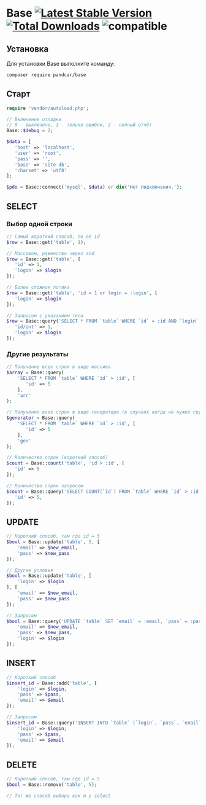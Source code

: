 # Base [![Latest Stable Version](https://poser.pugx.org/PandCar/Base/v/stable.svg)](https://packagist.org/packages/pandcar/base) [![Total Downloads](https://poser.pugx.org/PandCar/Base/downloads)](https://packagist.org/packages/pandcar/base) ![compatible](https://img.shields.io/badge/php-%3E=5.5-green.svg)

## Установка

Для установки Base выполните команду:

```sh
composer require pandcar/base
```

## Cтарт

```php
require 'vendor/autoload.php';

// Включение отладки
// 0 - выключено, 1 - только ошибки, 2 - полный отчёт
Base::$debug = 2;

$data = [
   'host' => 'localhost',
   'user' => 'root',
   'pass' => '',
   'base' => 'site-db',
   'charset' => 'utf8'
];

$pdo = Base::connect('mysql', $data) or die('Нет подключения.');
```

## SELECT

### Выбор одной строки

```php
// Самый короткий способ, по её id
$row = Base::get('table', 1);

// Массивом, равенство через and
$row = Base::get('table', [
   'id' => 1,
   'login' => $login
]);

// Более сложная логика
$row = Base::get('table', 'id = 1 or login = :login', [
   'login' => $login
]);

// Запросом с указанием типа
$row = Base::query('SELECT * FROM `table` WHERE `id` = :id AND `login` = :login LIMIT 1', [
   'id/int' => 1,
   'login' => $login
]);
```

### Другие результаты

```php
// Получение всех строк в виде массива
$array = Base::query(
    'SELECT * FROM `table` WHERE `id` > :id', [
       'id' => 5
    ],
    'arr'
);

// Получение всех строк в виде генератора (в случаях когда не нужно грузить все данные разом в память)
$generator = Base::query(
    'SELECT * FROM `table` WHERE `id` > :id', [
       'id' => 5
    ],
    'gen'
);

// Количество строк (короткий способ)
$count = Base::count('table', 'id > :id', [
   'id' => 5
]);

// Количество строк запросом
$count = Base::query('SELECT COUNT(`id`) FROM `table` WHERE `id` > :id', [
   'id' => 5,
]);
```

## UPDATE

```php
// Короткий способ, там где id = 5
$bool = Base::update('table', 5, [
    'email' => $new_email,
    'pass' => $new_pass
]);

// Другие условия
$bool = Base::update('table', [
    'login' => $login
], [
    'email' => $new_email,
    'pass' => $new_pass
]);

// Запросом
$bool = Base::query('UPDATE `table` SET `email` = :email, `pass` = :pass WHERE `login` = :login', [
    'email' => $new_email,
    'pass' => $new_pass,
    'login' => $login
]);
```

## INSERT

```php
// Короткий способ
$insert_id = Base::add('table', [
    'login' => $login,
    'pass' => $pass,
    'email' => $email
]);

// Запросом
$insert_id = Base::query('INSERT INTO `table` (`login`, `pass`, `email`) VALUES (:login, :pass, :email)', [
    'login' => $login,
    'pass' => $pass,
    'email' => $email
]);
```

## DELETE

```php
// Короткий способ, там где id = 5
$bool = Base::remove('table', 5);

// Тот же способ выбора как и у select
```